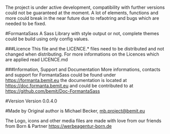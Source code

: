 The project is under active development, compatibility with further versions could not be guaranteed at the moment. A lot of elements, functions and more could break in the near future due to refaotring and bugs which are needed to be fixed.

#FormantaSass
A Sass Library with style output or not, complete themes could be build using only config values.

###Licence
This file and the LICENCE.* files need to be distributed and not changed when distributing.
For more informations on the Licences which are applied read LICENCE.md

###Information, Support and Documentation
More informations, contacts and support for FormantaSass could be found under <https://formanta.bemit.eu> the documentation is located at <https://doc.formanta.bemit.eu> and could be contributed to at <https://github.com/bemit/Doc-FormantaSass>

#Version
Version 0.0.4.0

#Made by
Original author is Michael Becker, mb.project@bemit.eu

The Logo, icons and other media files are made with love from our friends from Born & Partner <https://werbeagentur-born.de>